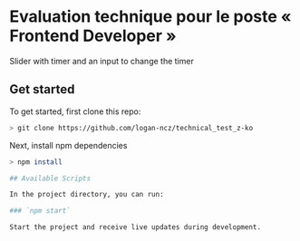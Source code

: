 # Evaluation technique pour le poste « Frontend Developer »

Slider with timer and an input to change the timer

## Get started

To get started, first clone this repo:

```bash
> git clone https://github.com/logan-ncz/technical_test_z-ko
```

Next, install npm dependencies

```bash
> npm install

## Available Scripts

In the project directory, you can run:

### `npm start`

Start the project and receive live updates during development.
```
